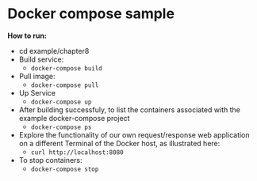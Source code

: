 # Docker compose sample

**How to run:**
* cd example/chapter8
* Build service:
    * `docker-compose build`
* Pull image:
    * `docker-compose pull`
* Up Service
    * `docker-compose up`
* After building successfuly, to list the containers associated with the example docker-compose project
  * `docker-compose ps`
* Explore the functionality of our own request/response web application on a different Terminal of the Docker host, as illustrated here:
  * `curl http://localhost:8080`
* To stop containers:
  * `docker-compose stop`
